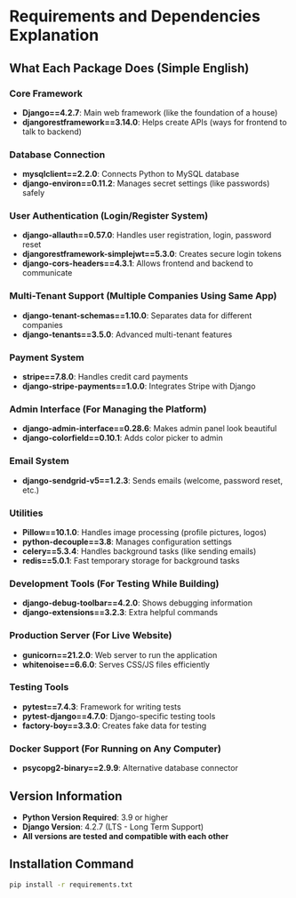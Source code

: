 # Requirements and Dependencies Explanation

## What Each Package Does (Simple English)

### Core Framework
- **Django==4.2.7**: Main web framework (like the foundation of a house)
- **djangorestframework==3.14.0**: Helps create APIs (ways for frontend to talk to backend)

### Database Connection
- **mysqlclient==2.2.0**: Connects Python to MySQL database
- **django-environ==0.11.2**: Manages secret settings (like passwords) safely

### User Authentication (Login/Register System)
- **django-allauth==0.57.0**: Handles user registration, login, password reset
- **djangorestframework-simplejwt==5.3.0**: Creates secure login tokens
- **django-cors-headers==4.3.1**: Allows frontend and backend to communicate

### Multi-Tenant Support (Multiple Companies Using Same App)
- **django-tenant-schemas==1.10.0**: Separates data for different companies
- **django-tenants==3.5.0**: Advanced multi-tenant features

### Payment System
- **stripe==7.8.0**: Handles credit card payments
- **django-stripe-payments==1.0.0**: Integrates Stripe with Django

### Admin Interface (For Managing the Platform)
- **django-admin-interface==0.28.6**: Makes admin panel look beautiful
- **django-colorfield==0.10.1**: Adds color picker to admin

### Email System
- **django-sendgrid-v5==1.2.3**: Sends emails (welcome, password reset, etc.)

### Utilities
- **Pillow==10.1.0**: Handles image processing (profile pictures, logos)
- **python-decouple==3.8**: Manages configuration settings
- **celery==5.3.4**: Handles background tasks (like sending emails)
- **redis==5.0.1**: Fast temporary storage for background tasks

### Development Tools (For Testing While Building)
- **django-debug-toolbar==4.2.0**: Shows debugging information
- **django-extensions==3.2.3**: Extra helpful commands

### Production Server (For Live Website)
- **gunicorn==21.2.0**: Web server to run the application
- **whitenoise==6.6.0**: Serves CSS/JS files efficiently

### Testing Tools
- **pytest==7.4.3**: Framework for writing tests
- **pytest-django==4.7.0**: Django-specific testing tools
- **factory-boy==3.3.0**: Creates fake data for testing

### Docker Support (For Running on Any Computer)
- **psycopg2-binary==2.9.9**: Alternative database connector

## Version Information
- **Python Version Required**: 3.9 or higher
- **Django Version**: 4.2.7 (LTS - Long Term Support)
- **All versions are tested and compatible with each other**

## Installation Command
```bash
pip install -r requirements.txt
```